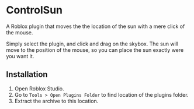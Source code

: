 # ControlSun #

A Roblox plugin that moves the the location of the sun with a mere click of the mouse.

Simply select the plugin, and click and drag on the skybox. The sun will move to the position of the mouse, so you can place the sun exactly were you want it.


## Installation ##

1. Open Roblox Studio.
2. Go to `Tools > Open Plugins Folder` to find location of the plugins folder.
3. Extract the archive to this location.
